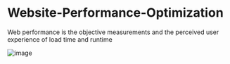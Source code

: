 # Website-Performance-Optimization

Web performance is the objective measurements and the perceived user experience of load time and runtime

![image](https://github.com/saidali-ibn-zafar/Website-Performance-Optimization/assets/120341849/c00bc68e-4d2b-4fe1-82de-e716dc966d3c)
